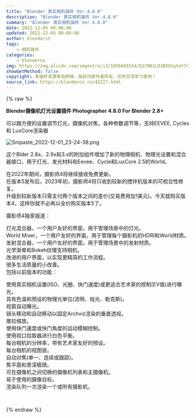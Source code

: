 ```yaml
---
title: "Blender 真实相机插件 Ver.4.8.0"
description: "Blender 真实相机插件 Ver.4.8.0"
summary: "Blender 真实相机插件 Ver.4.8.0"
date: 2022-12-05 00:00:00
updated: 2022-12-05 00:00:00
author: blenderit
tags: 
    - 相机插件
categories:
    - blenderco
img: https://img.alicdn.com/imgextra/i3/1856665554/O1CN01LO1B5O1qtmY7rIs4H_!!1856665554.png
showGetMethod: false
copyright: 本插件资源来自网络，版权归原作者所有，仅供交流学习使用！
source_link: https://blenderco.cn/42227.html
---
```


{% raw %}
<p><strong>Blender摄像机灯光设置插件 Photographer 4.8.0 For Blender 2.8+</strong></p><p>可以跟方便的设置调节灯光，摄像机对焦，各种参数调节等，支持EEVEE, Cycles 和 LuxCore渲染器</p><p><img src="https://img.alicdn.com/imgextra/i3/1856665554/O1CN01LO1B5O1qtmY7rIs4H_!!1856665554.png" alt="Snipaste_2022-12-01_23-24-38.png"></p><p><span class="text-dst hl">这个Blder 2.8x、2.9x和3.x的附加组件增加了新的物理相机、物理光设置和混合器接口，用于灯光、发光材料和Eevee、Cycle和LuxCore 2.5的World。</span></p><p><span class="text-dst">在2022年期间，摄影师4将继续接收免费更新。</span><br>
<span class="text-dst">在版本5发布后，2023年初，摄影师4将只收到较新的搅拌机版本的可梳合性修复。</span><br>
<span class="text-dst">升级到较新版本只需支付两个版本之间的差价(交易费用加1美元)。</span><span class="text-dst">今天就购买版本4，这样你就不必再以全价购买版本5了。</span></p><p><span class="text-dst">摄影师4独家报道：</span></p><p><span class="text-dst">灯光混合器，一个用户友好的界面，用于管理场景中的灯光。</span><br>
<span class="text-dst">World Mixer，一个用户友好的界面，用于管理每个摄影机的HDRI和World材质。</span><br>
<span class="text-dst">发射混合器，一个用户友好的界面，用于管理场景中的发射材质。</span><br>
<span class="text-dst">光学渐晕和Bokeh纹理支持相机。</span><br>
<span class="text-dst">改进的用户界面，以实现更精简的工作流程。</span><br>
<span class="text-dst">很多生活质量的小改善。</span><br>
<span class="text-dst">包括以前版本的功能：</span></p><p><span class="text-dst">使用真实相机设置(ISO、光圈、快门速度)或更适合艺术家的控制(EV值)进行曝光。</span><br>
<span class="text-dst">具有色温和预设的物理光单位(流明、烛光、勒克斯)。</span><br>
<span class="text-dst">视窗自动曝光。</span><br>
<span class="text-dst">镜头移动和自动移动以固定Archviz渲染的垂直透视。</span><br>
<span class="text-dst">推拉缩放。</span><br>
<span class="text-dst">使用快门速度或快门角度的运动模糊控制。</span><br>
<span class="text-dst">使用视口拾取器进行白色平衡。</span><br>
<span class="text-dst">每台相机的分辨率，带有艺术家友好的预设。</span><br>
<span class="text-dst">每台相机的视图层。</span><br>
<span class="text-dst">自动对焦(单一、连续或跟踪)。</span><br>
<span class="text-dst">焦平面和景深极限。</span><br>
<span class="text-dst">可在摄像机之间切换的摄像机列表和主摄像机。</span><br>
<span class="text-dst">易于使用的摄像目标。</span><br>
<span class="text-dst">渲染队列一次渲染一个或所有摄影机，</span></p><p> </p>
<div style="display: none">blenderco</div>
{% endraw %}